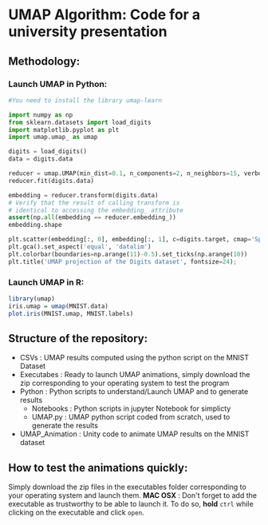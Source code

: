 # UMAP Algorithm: Code for a university presentation

## Methodology:

### Launch UMAP in Python:

```python
#You need to install the library umap-learn

import numpy as np
from sklearn.datasets import load_digits
import matplotlib.pyplot as plt
import umap.umap_ as umap

digits = load_digits()
data = digits.data

reducer = umap.UMAP(min_dist=0.1, n_components=2, n_neighbors=15, verbose=True)
reducer.fit(digits.data)

embedding = reducer.transform(digits.data)
# Verify that the result of calling transform is
# identical to accessing the embedding_ attribute
assert(np.all(embedding == reducer.embedding_))
embedding.shape

plt.scatter(embedding[:, 0], embedding[:, 1], c=digits.target, cmap='Spectral', s=5)
plt.gca().set_aspect('equal', 'datalim')
plt.colorbar(boundaries=np.arange(11)-0.5).set_ticks(np.arange(10))
plt.title('UMAP projection of the Digits dataset', fontsize=24);
```


### Launch UMAP in R:
```r
library(umap)
iris.umap = umap(MNIST.data)
plot.iris(MNIST.umap, MNIST.labels)
```

## Structure of the repository:

* CSVs : UMAP results computed using the python script on the MNIST Dataset
* Executabes : Ready to launch UMAP animations, simply download the zip corresponding to your operating system to test the program
* Python : Python scripts to understand/Launch UMAP and to generate results 
	* Notebooks : Python scripts in jupyter Notebook for simplicty
	* UMAP.py : UMAP python script coded from scratch, used to generate the results
* UMAP_Animation : Unity code to animate UMAP results on the MNIST dataset

## How to test the animations quickly:

Simply download the zip files in the executables folder corresponding to your operating system and launch them.
**MAC OSX** : Don't forget to add the executable as trustworthy to be able to launch it. To do so, **hold** `ctrl` while clicking on the executable and click `open`.
 


